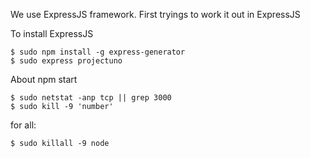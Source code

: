 We use ExpressJS framework.
First tryings to work it out in ExpressJS

To install ExpressJS

```
$ sudo npm install -g express-generator
$ sudo express projectuno
```

About npm start
```
$ sudo netstat -anp tcp || grep 3000
$ sudo kill -9 'number'
```
for all:
```
$ sudo killall -9 node
```

